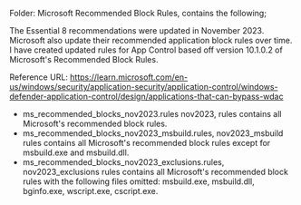 Folder: Microsoft Recommended Block Rules, contains the following;

The Essential 8 recommendations were updated in November 2023. Microsoft also update their recommended application block rules over time. I have created updated rules for App Control based off version 10.1.0.2 of Microsoft's Recommended Block Rules. 

Reference URL: https://learn.microsoft.com/en-us/windows/security/application-security/application-control/windows-defender-application-control/design/applications-that-can-bypass-wdac


- ms_recommended_blocks_nov2023.rules nov2023, rules contains all Microsoft's recommended block rules. 
- ms_recommended_blocks_nov2023_msbuild.rules, nov2023_msbuild rules contains all Microsoft's recommended block rules except for msbuild.exe and msbuild.dll.
- ms_recommended_blocks_nov2023_exclusions.rules, nov2023_exclusions rules contains all Microsoft's recommended block rules with the following files omitted: msbuild.exe, msbuild.dll, bginfo.exe, wscript.exe, cscript.exe. 

